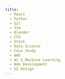 ```yaml
---
title:
  - React
  - Python
  - Git
  - Vim
  - Blender
  - CSS
  - Stock
  - Data Science
  - Case Study
  - AWS
  - AI & Machine Learning
  - Web Development
  - UI Design
---
```


